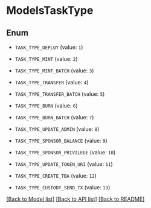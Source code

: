 # ModelsTaskType

## Enum


* `TASK_TYPE_DEPLOY` (value: `1`)

* `TASK_TYPE_MINT` (value: `2`)

* `TASK_TYPE_MINT_BATCH` (value: `3`)

* `TASK_TYPE_TRANSFER` (value: `4`)

* `TASK_TYPE_TRANSFER_BATCH` (value: `5`)

* `TASK_TYPE_BURN` (value: `6`)

* `TASK_TYPE_BURN_BATCH` (value: `7`)

* `TASK_TYPE_UPDATE_ADMIN` (value: `8`)

* `TASK_TYPE_SPONSOR_BALANCE` (value: `9`)

* `TASK_TYPE_SPONSOR_PRIVILEGE` (value: `10`)

* `TASK_TYPE_UPDATE_TOKEN_URI` (value: `11`)

* `TASK_TYPE_CREATE_TBA` (value: `12`)

* `TASK_TYPE_CUSTODY_SEND_TX` (value: `13`)


[[Back to Model list]](../README.md#documentation-for-models) [[Back to API list]](../README.md#documentation-for-api-endpoints) [[Back to README]](../README.md)



